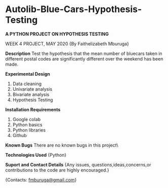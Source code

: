 # Autolib-Blue-Cars-Hypothesis-Testing

**A PYTHON PROJECT ON HYPOTHESIS TESTING** 

WEEK 4 PROJECT, MAY 2020
{By Faithelizabeth Mburuga}

**Description**
Test the hypothesis that the mean number of bluecars taken in different postal codes are significantly different over the weekend has been made.

**Experimental Design**
1. Data cleaning
2. Univariate analysis
3. Bivariate analysis
4. Hypothesis Testing

**Installation Requirements**
1. Google colab
2. Python basics
3. Python libraries
4. Github

**Known Bugs**
There are no known bugs in this project\

**Technologies Used**
{Python}

**Suport and Contact Details**
{Any issues, questions,ideas,concerns,or contributions to the code are highly encouraged.}

{Contacts: fmburuga@gmail.com}
